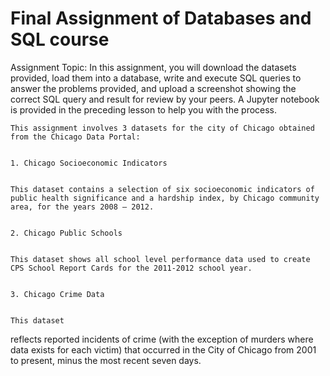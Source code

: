 # Final Assignment of Databases and SQL course

Assignment Topic:
    In this assignment, you will download the datasets provided, load
 them into a database, write and execute SQL queries to answer the 
problems provided, and upload a screenshot showing the correct SQL query
 and result for review by your peers. A Jupyter notebook is provided in 
the preceding lesson to help you with the process.


    This assignment involves 3 datasets for the city of Chicago obtained from the Chicago Data Portal:


    1. Chicago Socioeconomic Indicators


    This dataset contains a selection of six socioeconomic indicators of public health significance and a hardship index, by Chicago community area, for the years 2008 – 2012.


    2. Chicago Public Schools


    This dataset shows all school level performance data used to create CPS School Report Cards for the 2011-2012 school year.


    3. Chicago Crime Data


    This dataset
 reflects reported incidents of crime (with the exception of murders 
where data exists for each victim) that occurred in the City of Chicago 
from 2001 to present, minus the most recent seven days.



 
